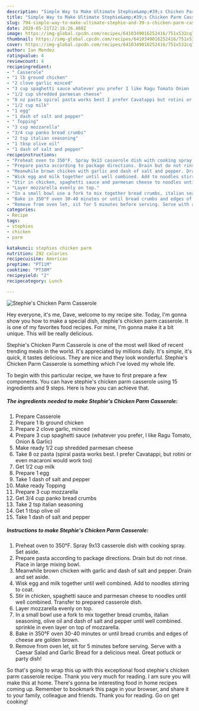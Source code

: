 ```yaml
---
description: "Simple Way to Make Ultimate Stephie&amp;#39;s Chicken Parm Casserole"
title: "Simple Way to Make Ultimate Stephie&amp;#39;s Chicken Parm Casserole"
slug: 794-simple-way-to-make-ultimate-stephie-and-39-s-chicken-parm-casserole
date: 2020-05-21T22:16:26.488Z
image: https://img-global.cpcdn.com/recipes/6410349016252416/751x532cq70/stephies-chicken-parm-casserole-recipe-main-photo.jpg
thumbnail: https://img-global.cpcdn.com/recipes/6410349016252416/751x532cq70/stephies-chicken-parm-casserole-recipe-main-photo.jpg
cover: https://img-global.cpcdn.com/recipes/6410349016252416/751x532cq70/stephies-chicken-parm-casserole-recipe-main-photo.jpg
author: Ian Mendez
ratingvalue: 4
reviewcount: 4
recipeingredient:
- " Casserole"
- "1 lb ground chicken"
- "2 clove garlic minced"
- "3 cup spaghetti sauce whatever you prefer I like Ragu Tomato Onion  Garlic"
- "1/2 cup shredded parmesan cheese"
- "8 oz pasta spiral pasta works best I prefer Cavatappi but rotini or even macaroni would work too"
- "1/2 cup milk"
- "1 egg"
- "1 dash of salt and pepper"
- " Topping"
- "3 cup mozzarella"
- "3/4 cup panko bread crumbs"
- "2 tsp italian seasoning"
- "1 tbsp olive oil"
- "1 dash of salt and pepper"
recipeinstructions:
- "Preheat oven to 350°F. Spray 9x13 casserole dish with cooking spray. Set aside."
- "Prepare pasta according to package directions. Drain but do not rinse. Place in large mixing bowl."
- "Meanwhile brown chicken with garlic and dash of salt and pepper. Drain and set aside."
- "Wisk egg and milk together until well combined. Add to noodles stirring to coat."
- "Stir in chicken, spaghetti sauce and parmesan cheese to noodles until well combined. Transfer to prepared casserole dish."
- "Layer mozzarella evenly on top."
- "In a small bowl use a fork to mix together bread crumbs, italian seasoning, olive oil and dash of salt and pepper until well combined. sprinkle in even layer on top of mozzarella."
- "Bake in 350°F oven 30-40 minutes or until bread crumbs and edges of cheese are golden brown."
- "Remove from oven let, sit for 5 minutes before serving. Serve with a Caesar Salad and Garlic Bread for a delicious meal. Great potluck or party dish!"
categories:
- Recipe
tags:
- stephies
- chicken
- parm

katakunci: stephies chicken parm 
nutrition: 292 calories
recipecuisine: American
preptime: "PT11M"
cooktime: "PT38M"
recipeyield: "2"
recipecategory: Lunch

---
```



![Stephie&#39;s Chicken Parm Casserole](https://img-global.cpcdn.com/recipes/6410349016252416/751x532cq70/stephies-chicken-parm-casserole-recipe-main-photo.jpg)

Hey everyone, it's me, Dave, welcome to my recipe site. Today, I'm gonna show you how to make a special dish, stephie&#39;s chicken parm casserole. It is one of my favorites food recipes. For mine, I'm gonna make it a bit unique. This will be really delicious.



Stephie&#39;s Chicken Parm Casserole is one of the most well liked of recent trending meals in the world. It's appreciated by millions daily. It's simple, it's quick, it tastes delicious. They are nice and they look wonderful. Stephie&#39;s Chicken Parm Casserole is something which I've loved my whole life.


To begin with this particular recipe, we have to first prepare a few components. You can have stephie&#39;s chicken parm casserole using 15 ingredients and 9 steps. Here is how you can achieve that.

<!--inarticleads1-->

##### The ingredients needed to make Stephie&#39;s Chicken Parm Casserole:

1. Prepare  Casserole
1. Prepare 1 lb ground chicken
1. Prepare 2 clove garlic, minced
1. Prepare 3 cup spaghetti sauce (whatever you prefer, I like Ragu Tomato, Onion &amp; Garlic)
1. Make ready 1/2 cup shredded parmesan cheese
1. Take 8 oz pasta (spiral pasta works best. I prefer Cavatappi, but rotini or even macaroni would work too)
1. Get 1/2 cup milk
1. Prepare 1 egg
1. Take 1 dash of salt and pepper
1. Make ready  Topping
1. Prepare 3 cup mozzarella
1. Get 3/4 cup panko bread crumbs
1. Take 2 tsp italian seasoning
1. Get 1 tbsp olive oil
1. Take 1 dash of salt and pepper




<!--inarticleads2-->

##### Instructions to make Stephie&#39;s Chicken Parm Casserole:

1. Preheat oven to 350°F. Spray 9x13 casserole dish with cooking spray. Set aside.
1. Prepare pasta according to package directions. Drain but do not rinse. Place in large mixing bowl.
1. Meanwhile brown chicken with garlic and dash of salt and pepper. Drain and set aside.
1. Wisk egg and milk together until well combined. Add to noodles stirring to coat.
1. Stir in chicken, spaghetti sauce and parmesan cheese to noodles until well combined. Transfer to prepared casserole dish.
1. Layer mozzarella evenly on top.
1. In a small bowl use a fork to mix together bread crumbs, italian seasoning, olive oil and dash of salt and pepper until well combined. sprinkle in even layer on top of mozzarella.
1. Bake in 350°F oven 30-40 minutes or until bread crumbs and edges of cheese are golden brown.
1. Remove from oven let, sit for 5 minutes before serving. Serve with a Caesar Salad and Garlic Bread for a delicious meal. Great potluck or party dish!




So that's going to wrap this up with this exceptional food stephie&#39;s chicken parm casserole recipe. Thank you very much for reading. I am sure you will make this at home. There's gonna be interesting food in home recipes coming up. Remember to bookmark this page in your browser, and share it to your family, colleague and friends. Thank you for reading. Go on get cooking!
